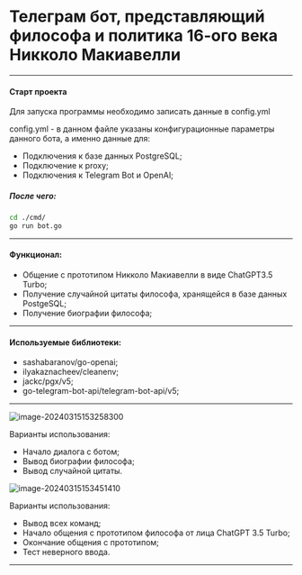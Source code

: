 # Телеграм бот, представляющий философа и политика 16-ого века Никколо Макиавелли

---

#### Старт проекта

Для запуска программы необходимо записать данные в config.yml

config.yml - в данном файле указаны конфигурационные параметры данного бота, а именно данные для:

* Подключения к базе данных PostgreSQL;
* Подключение к proxy;
* Подключения к Telegram Bot и OpenAI;

#####  После чего:

```bash
cd ./cmd/ 
go run bot.go
```

---

#### Функционал:

* Общение с прототипом Никколо Макиавелли в виде ChatGPT3.5 Turbo;
* Получение случайной цитаты философа, хранящейся в базе данных PostgeSQL;
* Получение биографии философа;

---

#### Используемые библиотеки: 

* sashabaranov/go-openai;
* ilyakaznacheev/cleanenv;
* jackc/pgx/v5;
* go-telegram-bot-api/telegram-bot-api/v5;

---

![image-20240315153258300](C:\Users\cobak\AppData\Roaming\Typora\typora-user-images\image-20240315153258300.png)

Варианты использования: 

* Начало диалога с ботом;
* Вывод биографии философа;
* Вывод случайной цитаты.

![image-20240315153451410](C:\Users\cobak\AppData\Roaming\Typora\typora-user-images\image-20240315153451410.png)

Варианты использования: 

* Вывод всех команд;
* Начало общения с прототипом философа от лица ChatGPT 3.5 Turbo;
* Окончание общения с прототипом; 
* Тест неверного ввода.

---

